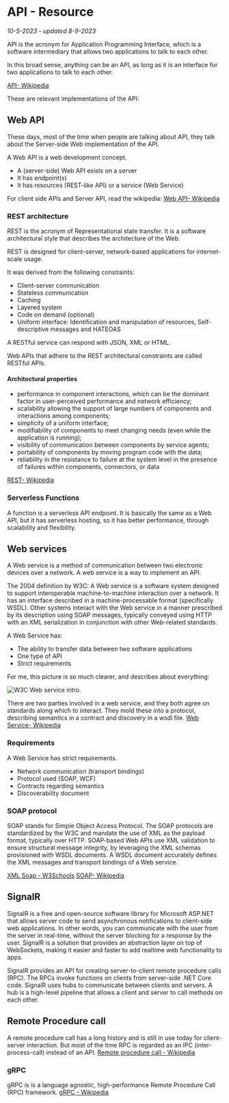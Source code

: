 # API - Resource
*10-5-2023 - updated 8-9-2023*

API is the acronym for Application Programming Interface, which is a software intermediary that allows two applications to talk to each other.

In this broad sense, anything can be an API, as long as it is an interface for two applications to talk to each other.

[API- Wikipedia](https://en.wikipedia.org/wiki/API)

These are relevant implementations of the API:

## Web API

These days, most of the time when people are talking about API, they talk about the Server-side Web implementation of the API.

A Web API is a web development concept.
- A (server-side) Web API exists on a server
- It has endpoint(s)
- It has resources (REST-like API) or a service (Web Service)

For client side APIs and Server API, read the wikipedia:
[Web API- Wikipedia](https://en.wikipedia.org/wiki/Web_API)

### REST architecture

REST is the acronym of Representational state transfer. It is a software architectural style that describes the architecture of the Web.

REST is designed for client-server, network-based applications for internet-scale usage.

It was derived from the following constraints:
- Client-server communication
- Stateless communication
- Caching
- Layered system
- Code on demand (optional)
- Uniform interface: Identification and manipulation of resources, Self-descriptive messages and HATEOAS

A RESTful service can respond with JSON, XML or HTML.

Web APIs that adhere to the REST architectural constraints are called RESTful APIs.

#### Architectural properties

- performance in component interactions, which can be the dominant factor in user-perceived performance and network efficiency;
- scalability allowing the support of large numbers of components and interactions among components;
- simplicity of a uniform interface;
- modifiability of components to meet changing needs (even while the application is running);
- visibility of communication between components by service agents;
- portability of components by moving program code with the data;
- reliability in the resistance to failure at the system level in the presence of failures within components, connectors, or data


[REST- Wikipedia](https://en.wikipedia.org/wiki/Representational_state_transfer)

### Serverless Functions

A function is a serverless API endpoint. It is basically the same as a Web API, but it has serverless hosting, so it has better performance, through scalability and flexibility.


## Web services

A Web service is a method of communication between two electronic devices over a network. A web service is a way to implement an API.

The 2004 definition by W3C:
 A Web service is a software system designed to support interoperable machine-to-machine interaction over a network. It has an interface described in a machine-processable format (specifically WSDL). Other systems interact with the Web service in a manner prescribed by its description using SOAP messages, typically conveyed using HTTP with an XML serialization in conjunction with other Web-related standards.

A Web Service has:
- The ability to transfer data between two software applications
- One type of API
- Strict requirements

For me, this picture is so much clearer, and describes about everything:

![W3C Web service intro.](/assets/images/api/webservicew3c.gif "W3C web service intro")

There are two parties involved in a web service, and they both agree on standards along which to interact. They mold these into a protocol, describing semantics in a contract and discovery in a wsdl file. 
[Web Service- Wikipedia](https://en.wikipedia.org/wiki/Web_service)

### Requirements

A Web Service has strict requirements.
- Network communication (transport bindings)
- Protocol used (SOAP, WCF)
- Contracts regarding semantics
- Discoverability document


### SOAP protocol

SOAP stands for Simple Object Access Protocol.
The SOAP protocols are standardized by the W3C and mandate the use of XML as the payload format, typically over HTTP.
SOAP-based Web APIs use XML validation to ensure structural message integrity, by leveraging the XML schemas provisioned with WSDL documents. A WSDL document accurately defines the XML messages and transport bindings of a Web service.

[XML Soap - W3Schools](https://www.w3schools.com/XML/xml_soap.asp)
[SOAP- Wikipedia](https://en.wikipedia.org/wiki/SOAP)


## SignalR

SignalR is a free and open-source software library for Microsoft ASP.NET that allows server code to send asynchronous notifications to client-side web applications.
In other words, you can communicate with the user from the server in real-time, without the server blocking for a response by the user.
SignalR is a solution that provides an abstraction layer on top of WebSockets, making it easier and faster to add realtime web functionality to apps.  

SignalR provides an API for creating server-to-client remote procedure calls (RPC). The RPCs invoke functions on clients from server-side .NET Core code.
SignalR uses hubs to communicate between clients and servers. A hub is a high-level pipeline that allows a client and server to call methods on each other. 

## Remote Procedure call

A remote procedure call has a long history and is still in use today for client-server interaction. But most of the time RPC is regarded as an IPC (inter-process-call) instead of an API.
[Remote procedure call - Wikipedia](https://en.wikipedia.org/wiki/Remote_procedure_call)

### gRPC

gRPC is is a language agnostic, high-performance Remote Procedure Call (RPC) framework.
[gRPC - Wikipedia](https://en.wikipedia.org/wiki/GRPC)






